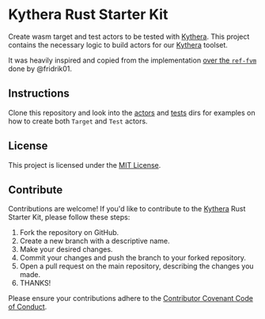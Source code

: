 # Kythera Rust Starter Kit

Create wasm target and test actors to be tested with [Kythera].
This project contains the necessary logic to build actors for our [Kythera] toolset.

It was heavily inspired and copied from the implementation [over the `ref-fvm`](https://github.com/filecoin-project/ref-fvm/tree/37643fc02f0342256afecff5158c43693b5ee4f0/testing/test_actors)
done by @fridrik01.

## Instructions

Clone this repository and look into the [actors](./actors/) and [tests](./tests/) dirs for examples on how to create both `Target` and `Test` actors.

## License

This project is licensed under the [MIT License](LICENSE).

## Contribute

Contributions are welcome! If you'd like to contribute to the  [Kythera] Rust Starter Kit, please follow these steps:

1. Fork the repository on GitHub.
2. Create a new branch with a descriptive name.
3. Make your desired changes.
4. Commit your changes and push the branch to your forked repository.
5. Open a pull request on the main repository, describing the changes you made.
6. THANKS!

Please ensure your contributions adhere to the [Contributor Covenant Code of Conduct](CODE_OF_CONDUCT.md).

[Kythera]: https://github.com/polyphene/kythera
